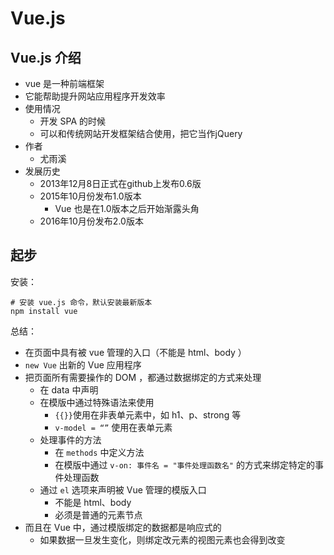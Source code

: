 # Vue.js

## Vue.js 介绍

- vue 是一种前端框架
- 它能帮助提升网站应用程序开发效率
- 使用情况
  - 开发 SPA 的时候
  - 可以和传统网站开发框架结合使用，把它当作jQuery
- 作者
  - 尤雨溪
- 发展历史
  - 2013年12月8日正式在github上发布0.6版
  - 2015年10月份发布1.0版本
    - Vue 也是在1.0版本之后开始渐露头角
  - 2016年10月份发布2.0版本

## 起步

安装：

```shell
# 安装 vue.js 命令，默认安装最新版本
npm install vue
```

总结：

- 在页面中具有被 vue 管理的入口（不能是 html、body ）
- `new Vue` 出新的 Vue 应用程序
- 把页面所有需要操作的 DOM ，都通过数据绑定的方式来处理
  - 在 data 中声明
  - 在模版中通过特殊语法来使用
    - `{{}}`使用在非表单元素中，如 h1、p、strong 等
    - `v-model = “”` 使用在表单元素
  - 处理事件的方法
    - 在 `methods` 中定义方法
    - 在模版中通过  `v-on: 事件名 = "事件处理函数名"` 的方式来绑定特定的事件处理函数
  - 通过 `el` 选项来声明被 Vue 管理的模版入口
    - 不能是 html、body
    - 必须是普通的元素节点
- 而且在 Vue 中，通过模版绑定的数据都是响应式的
  - 如果数据一旦发生变化，则绑定改元素的视图元素也会得到改变